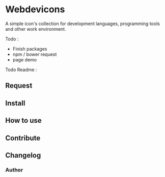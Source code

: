 # Webdevicons

A simple icon's collection for development languages, programming tools and other work environment.

Todo : 

- Finish packages
- npm / bower request
- page demo 


Todo Readme : 

## Request

## Install

## How to use

## Contribute 

## Changelog

### Author
